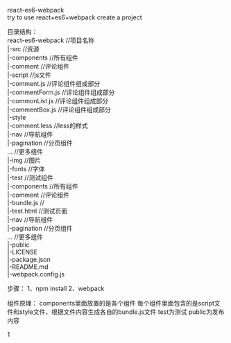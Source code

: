 react-es6-webpack            
try to use react+es6+webpack create a project         


目录结构：         
react-es6-webpack  //项目名称       
  |-src  //资源                       
      |-components  //所有组件                     
          |-comment  //评论组件                      
              |-script  //js文件                      
                  |-comment.js  //评论组件组成部分             
                  |-commentForm.js  //评论组件组成部分                      
                  |-commonList.js  //评论组件组成部分                              
                  |-commentBox.js  //评论组件组成部分                           
              |-style                          
                  |-comment.less  //less的样式                   
          |-nav  //导航组件                      
          |-pagination  //分页组件                          
          ...  //更多组件                              
      |-img  //图片                         
      |-fonts  //字体                         
  |-test  //测试组件                    
      |-components  //所有组件                                 
          |-comment  //评论组件                    
              |-bundle.js  //                            
              |-test.html  //测试页面                        
          |-nav  //导航组件                         
          |-pagination  //分页组件                              
          ...  //更多组件                              
  |-public                                                 
  |-LICENSE                                            
  |-package.json                                              
  |-README.md                                          
  |-webpack.config.js                                      


步骤：
  1、npm install
  2、webpack


组件原理：
  components里面放置的是各个组件
  每个组件里面包含的是script文件和style文件，根据文件内容生成各自的bundle.js文件
  test为测试
  public为发布内容



1

